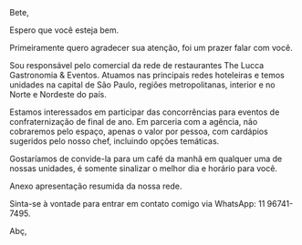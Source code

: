 <!DOCTYPE html>
<html lang="en">
<head>
    <meta charset="UTF-8">
    <meta name="viewport" content="width=device-width, initial-scale=1.0">
    <title>acme web design / welcome</title>
</head>
<body>
<!DOCTYPE html>
<html lang="en">
<head>
    <meta charset="UTF-8">
    <meta name="viewport" content="width=device-width, initial-scale=1.0">
    <meta name="description" content="Affordable and professional web design">
    <meta name="keywords" content="web design, Afordable web design, professional">
    <meta name="author" content="Leonardo Felipe Sanchez">
    <title>acme web design / welcome</title>
    <link rel="stylesheet" href="../css/style.css">
</head>
<body>
Bete,

Espero que você esteja bem.

Primeiramente quero agradecer sua atenção, foi um prazer falar com você.

Sou responsável pelo comercial da rede de restaurantes The Lucca Gastronomia & Eventos. Atuamos nas principais redes hoteleiras e temos unidades na capital de São Paulo, regiões metropolitanas, interior e no Norte e Nordeste do país.

Estamos interessados em participar das concorrências para eventos de confraternização de final de ano. Em parceria com a agência, não cobraremos pelo espaço, apenas o valor por pessoa, com cardápios sugeridos pelo nosso chef, incluindo opções temáticas.

Gostaríamos de convide-la para um café da manhã em qualquer uma de nossas unidades, é somente sinalizar o melhor dia e horário para você.

Anexo apresentação resumida da nossa rede.

Sinta-se à vontade para entrar em contato comigo via WhatsApp: 11 96741-7495.

Abç,
</body>
</html>